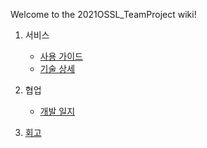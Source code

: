 Welcome to the 2021OSSL_TeamProject wiki!

1. 서비스   
    * [사용 가이드](https://github.com/22000546/2021OSSL_TeamProject/wiki/%EA%B8%B0%EC%88%A0-%EC%83%81%EC%84%B8)
    * [기술 상세](https://github.com/22000546/2021OSSL_TeamProject/wiki/%EA%B8%B0%EC%88%A0-%EC%83%81%EC%84%B8)

2. 협업
    * [개발 일지](https://github.com/22000546/2021OSSL_TeamProject/wiki/%EA%B0%9C%EB%B0%9C-%EC%9D%BC%EC%A7%80)

3. [회고](https://github.com/22000546/2021OSSL_TeamProject/wiki/%ED%9A%8C%EA%B3%A0)
